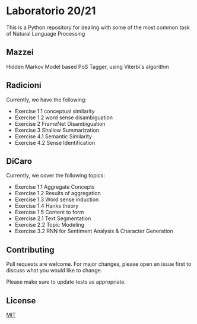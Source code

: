 # Laboratorio 20/21

This is a Python repository for dealing with some of the most common task of Natural Language Processing

## Mazzei 

Hidden Markov Model based PoS Tagger, using Viterbi's algorithm

## Radicioni

Currently, we have the following:
- Exercise 1.1 conceptual similarity
- Exercise 1.2 word sense disambiguation
- Exercise 2 FrameNet Disambiguation
- Exercise 3 Shallow Summarization
- Exercise 4.1 Semantic Similarity
- Exercise 4.2 Sense Identification

## DiCaro

Currently, we cover the following topics:
- Exercise 1.1 Aggregate Concepts
- Exercise 1.2 Results of aggregation
- Exercise 1.3 Word sense induction
- Exercise 1.4 Hanks theory
- Exercise 1.5 Content to form
- Exercise 2.1 Text Segmentation
- Exercise 2.2 Topic Modeling
- Exercise 3.2 RNN for Sentiment Analysis & Character Generation

## Contributing

Pull requests are welcome. For major changes, please open an issue first to discuss what you would like to change.

Please make sure to update tests as appropriate.

## License

[MIT](https://choosealicense.com/licenses/mit/)
